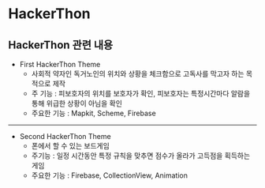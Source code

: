 # HackerThon

## HackerThon 관련 내용

* First HackerThon Theme
  - 사회적 약자인 독거노인의 위치와 상황을 체크함으로 고독사를 막고자 하는 목적으로 제작
  - 주 기능 : 피보호자의 위치를 보호자가 확인, 피보호자는 특정시간마다 알람을 통해 위급한 상황이 아님을 확인
  - 주요한 기능 : Mapkit, Scheme, Firebase
---
* Second HackerThon Theme
  - 폰에서 할 수 있는 보드게임
  - 주기능 : 일정 시간동안 특정 규칙을 맞추면 점수가 올라가 고득점을 획득하는 게임
  - 주요한 기능 : Firebase, CollectionView, Animation